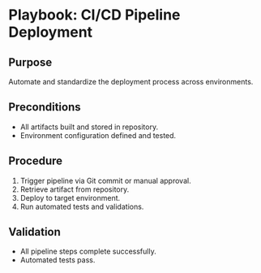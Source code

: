 # Playbook: CI/CD Pipeline Deployment

## Purpose
Automate and standardize the deployment process across environments.

## Preconditions
- All artifacts built and stored in repository.
- Environment configuration defined and tested.

## Procedure
1. Trigger pipeline via Git commit or manual approval.
2. Retrieve artifact from repository.
3. Deploy to target environment.
4. Run automated tests and validations.

## Validation
- All pipeline steps complete successfully.
- Automated tests pass.